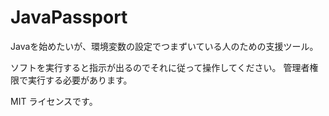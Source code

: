 # JavaPassport
Javaを始めたいが、環境変数の設定でつまずいている人のための支援ツール。

ソフトを実行すると指示が出るのでそれに従って操作してください。
管理者権限で実行する必要があります。

MIT ライセンスです。
